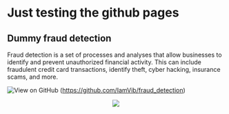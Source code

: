 
# Just testing the github pages

## Dummy fraud detection

Fraud detection is a set of processes and analyses that allow businesses to identify and prevent unauthorized financial activity. This can include fraudulent credit card transactions, identify theft, cyber hacking, insurance scams, and more.

![View on GitHub](https://img.shields.io/badge/GitHub-View_on_GitHub-blue?logo=GitHub) (https://github.com/IamVib/fraud_detection)

<center><img src="images/fraud_detection.jpg"/></center>
